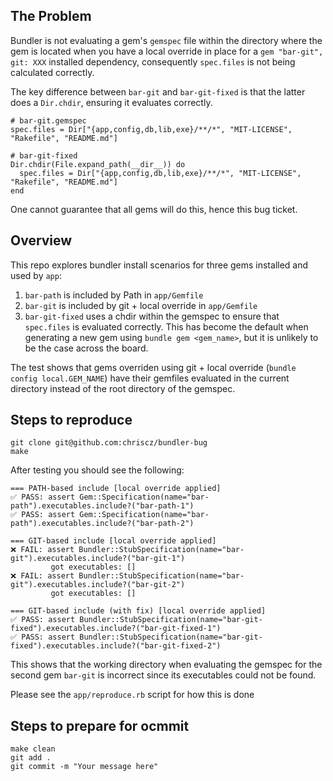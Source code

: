 ## The Problem
Bundler is not evaluating a gem's `gemspec` file within the directory where the gem is located when you have a local
override in place for a `gem "bar-git", git: XXX` installed dependency, consequently `spec.files` is not being calculated correctly.

The key difference between `bar-git` and `bar-git-fixed` is that the latter does a `Dir.chdir`, ensuring it evaluates correctly.

```
# bar-git.gemspec
spec.files = Dir["{app,config,db,lib,exe}/**/*", "MIT-LICENSE", "Rakefile", "README.md"]
```

```
# bar-git-fixed
Dir.chdir(File.expand_path(__dir__)) do
  spec.files = Dir["{app,config,db,lib,exe}/**/*", "MIT-LICENSE", "Rakefile", "README.md"]
end
```

One cannot guarantee that all gems will do this, hence this bug ticket.

## Overview
This repo explores bundler install scenarios for three gems installed and used by `app`:

1. `bar-path` is included by Path in `app/Gemfile`
2. `bar-git` is included by git + local override in `app/Gemfile`
3. `bar-git-fixed` uses a chdir within the gemspec to ensure that `spec.files` is evaluated correctly. 
    This has become the default when generating a new gem using `bundle gem <gem_name>`, 
    but it is unlikely to be the case across the board.

The test shows that gems overriden using git + local override (`bundle config local.GEM_NAME`) have their
gemfiles evaluated in the current directory instead of the root directory of the gemspec.

## Steps to reproduce
```
git clone git@github.com:chriscz/bundler-bug
make
```

After testing you should see the following:

```
=== PATH-based include [local override applied]
✅ PASS: assert Gem::Specification(name="bar-path").executables.include?("bar-path-1")
✅ PASS: assert Gem::Specification(name="bar-path").executables.include?("bar-path-2")

=== GIT-based include [local override applied]
❌ FAIL: assert Bundler::StubSpecification(name="bar-git").executables.include?("bar-git-1")
         got executables: []
❌ FAIL: assert Bundler::StubSpecification(name="bar-git").executables.include?("bar-git-2")
         got executables: []

=== GIT-based include (with fix) [local override applied]
✅ PASS: assert Bundler::StubSpecification(name="bar-git-fixed").executables.include?("bar-git-fixed-1")
✅ PASS: assert Bundler::StubSpecification(name="bar-git-fixed").executables.include?("bar-git-fixed-2")
```

This shows that the working directory when evaluating the gemspec for the second gem `bar-git` is incorrect since its executables could not be found.

Please see the `app/reproduce.rb` script for how this is done

## Steps to prepare for ocmmit
```
make clean
git add .
git commit -m "Your message here"
```

